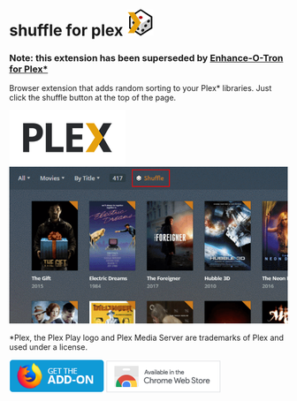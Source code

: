 # shuffle for plex ![alt tag](https://raw.githubusercontent.com/conceptualspace/shuffle-for-plex/master/src/img/icon48.png) 

### Note: this extension has been superseded by [Enhance-O-Tron for Plex*](https://github.com/conceptualspace/enhance-o-tron-for-plex)

Browser extension that adds random sorting to your Plex* libraries. Just click the shuffle button at the top of the page.

![alt tag](https://raw.githubusercontent.com/conceptualspace/shuffle-for-plex/master/plex-logo-flat-small.png)
![alt tag](https://raw.githubusercontent.com/conceptualspace/shuffle-for-plex/master/screenshot.png)

*Plex, the Plex Play logo and Plex Media Server are trademarks of Plex and used under a license.

<a href='https://addons.mozilla.org/en-US/firefox/addon/shuffle-for-plex/'><img alt='Get it for Firefox' src='https://github.com/conceptualspace/nightlight/raw/master/assets/ff-badge.png'/></a> <a href='https://chrome.google.com/webstore/detail/shuffle-for-plex/cplfkkflfenpfcklamjahabnhcfkdmbk'><img alt='Get it for Chrome' src='https://github.com/conceptualspace/nightlight/raw/master/assets/chrome-badge.png'/></a>
